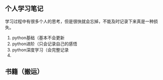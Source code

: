 ## 个人学习笔记

学习过程中有很多个人的思考，但是很快就会忘掉，不能及时记录下来真是一种损失。

1. python基础（基本不会更新
2. python进阶（只会记录自己的感悟
3. python深度学习（会完整记录
4. 


## 书籍（搬运）